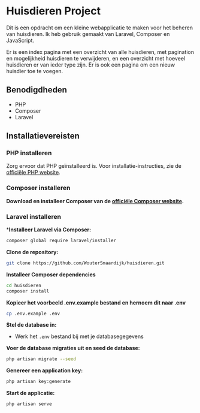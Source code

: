 # Huisdieren Project

Dit is een opdracht om een kleine webapplicatie te maken voor het beheren van huisdieren. Ik heb gebruik gemaakt van Laravel, Composer en JavaScript.

Er is een index pagina met een overzicht van alle huisdieren, met pagination en mogelijkheid huisdieren te verwijderen, en een overzicht met hoeveel huisdieren er van ieder type zijn.
Er is ook een pagina om een nieuw huisdier toe te voegen.

## Benodigdheden

- PHP
- Composer
- Laravel

## Installatievereisten

### PHP installeren

Zorg ervoor dat PHP geïnstalleerd is. Voor installatie-instructies, zie de [officiële PHP website](https://www.php.net/manual/en/install.php).

### Composer installeren

**Download en installeer Composer van de [officiële Composer website](https://getcomposer.org/download/).**

### Laravel installeren

***Installeer Laravel via Composer:**
```bash
composer global require laravel/installer
```

**Clone de repository:**
```bash
git clone https://github.com/WouterSmaardijk/huisdieren.git
```

**Installeer Composer dependencies**
```bash
cd huisdieren
composer install
```

**Kopieer het voorbeeld .env.example bestand en hernoem dit naar .env**
```bash
cp .env.example .env
```

**Stel de database in:**
- Werk het `.env` bestand bij met je databasegegevens
        
**Voer de database migraties uit en seed de database:**
```bash
php artisan migrate --seed
```

**Genereer een application key:**
```bash
php artisan key:generate
```

**Start de applicatie:**
```bash
php artisan serve
```
